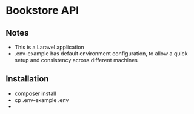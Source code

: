 # Bookstore API

## Notes

* This is a Laravel application
* .env-example has default environment configuration, to allow a quick setup and consistency across different machines

## Installation

* composer install
* cp .env-example .env
* 